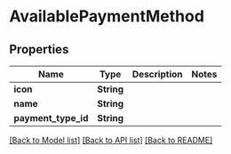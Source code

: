 # AvailablePaymentMethod

## Properties

Name | Type | Description | Notes
------------ | ------------- | ------------- | -------------
**icon** | **String** |  | 
**name** | **String** |  | 
**payment_type_id** | **String** |  | 

[[Back to Model list]](../README.md#documentation-for-models) [[Back to API list]](../README.md#documentation-for-api-endpoints) [[Back to README]](../README.md)


